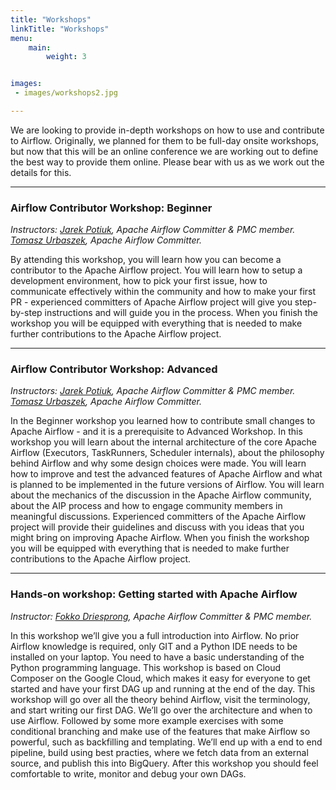 ```yaml
---
title: "Workshops"
linkTitle: "Workshops"
menu:
    main:
        weight: 3


images:
 - images/workshops2.jpg

---
```


We are looking to provide in-depth workshops on how to use and contribute to Airflow. Originally, we planned for them to be full-day onsite workshops, but now that this will be an online conference we are working out to define the best way to provide them online. Please bear with us as we work out the details for this.

---

### Airflow Contributor Workshop: Beginner  
*Instructors: [Jarek Potiuk](https://github.com/potiuk), Apache Airflow Committer & PMC member. [Tomasz Urbaszek](https://github.com/nuclearpinguin), Apache Airflow Committer.*

By attending this workshop, you will learn how you can become a contributor to the Apache Airflow project. You will learn how to setup a development environment, how to pick your first issue, how to communicate effectively within the community and how to make your first PR - experienced committers of Apache Airflow project will give you step-by-step instructions and will guide you in the process. When you finish the workshop you will be equipped with everything that is needed to make further contributions to the Apache Airflow project.

---

### Airflow Contributor Workshop: Advanced  
*Instructors: [Jarek Potiuk](https://github.com/potiuk), Apache Airflow Committer & PMC member. [Tomasz Urbaszek](https://github.com/nuclearpinguin), Apache Airflow Committer.*

In the Beginner workshop you learned how to contribute small changes to Apache Airflow - and it is a prerequisite to Advanced Workshop. In this workshop you will learn about the internal architecture of the core Apache Airflow (Executors, TaskRunners, Scheduler internals), about the philosophy behind Airflow and why some design choices were made. You will learn how to improve and test the advanced features of Apache Airflow and what is planned to be implemented in the future versions of Airflow. You will learn about the mechanics of the discussion in the Apache Airflow community, about the AIP process and how to engage community members in meaningful discussions. Experienced committers of the Apache Airflow project will provide their guidelines and discuss with you ideas that you might bring on improving Apache Airflow. When you finish the workshop you will be equipped with everything that is needed to make further contributions to the Apache Airflow project.  

---
 
### Hands-on workshop: Getting started with Apache Airflow 
*Instructor: [Fokko Driesprong](https://github.com/Fokko), Apache Airflow Committer & PMC member.*  

In this workshop we’ll give you a full introduction into Airflow. No prior Airflow knowledge is required, only GIT and a Python IDE needs to be installed on your laptop. You need to have a basic understanding of the Python programming language. This workshop is based on Cloud Composer on the Google Cloud, which makes it easy for everyone to get started and have your first DAG up and running at the end of the day. This workshop will go over all the theory behind Airflow, visit the terminology, and start writing our first DAG. We’ll go over the architecture and when to use Airflow. Followed by some more example exercises with some conditional branching and make use of the features that make Airflow so powerful, such as backfilling and templating. We’ll end up with a end to end pipeline, build using best practies, where we fetch data from an external source, and publish this into BigQuery. After this workshop you should feel comfortable to write, monitor and debug your own DAGs.  
